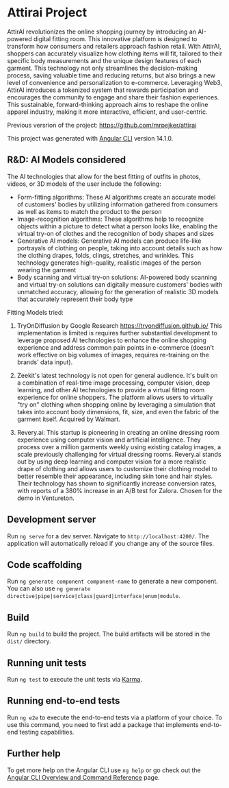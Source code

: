 # Attirai Project 
AttirAI revolutionizes the online shopping journey by introducing an AI-powered digital fitting room. This innovative platform is designed to transform how consumers and retailers approach fashion retail. With AttirAI, shoppers can accurately visualize how clothing items will fit, tailored to their specific body measurements and the unique design features of each garment. This technology not only streamlines the decision-making process, saving valuable time and reducing returns, but also brings a new level of convenience and personalization to e-commerce. Leveraging Web3, AttirAI introduces a tokenized system that rewards participation and encourages the community to engage and share their fashion experiences. This sustainable, forward-thinking approach aims to reshape the online apparel industry, making it more interactive, efficient, and user-centric.


Previous versrion of the project: https://github.com/mrpejker/attirai

This project was generated with [Angular CLI](https://github.com/angular/angular-cli) version 14.1.0.

## R&D: AI Models considered
The AI technologies that allow for the best fitting of outfits in photos, videos, or 3D models of the user include the following:
- Form-fitting algorithms: These AI algorithms create an accurate model of customers' bodies by utilizing information gathered from consumers as well as items to match the product to the person
- Image-recognition algorithms: These algorithms help to recognize objects within a picture to detect what a person looks like, enabling the virtual try-on of clothes and the recognition of body shapes and sizes
- Generative AI models: Generative AI models can produce life-like portrayals of clothing on people, taking into account details such as how the clothing drapes, folds, clings, stretches, and wrinkles. This technology generates high-quality, realistic images of the person wearing the garment
- Body scanning and virtual try-on solutions: AI-powered body scanning and virtual try-on solutions can digitally measure customers' bodies with unmatched accuracy, allowing for the generation of realistic 3D models that accurately represent their body type

Fitting Models tried:

1) TryOnDiffusion by Google Research https://tryondiffusion.github.io/
This implementation is limited is requires further substantial development to leverage proposed AI technologies to enhance the online shopping experience and address common pain points in e-commerce (doesn't work effective on big volumes of images, requires re-training on the brands' data input).

2) Zeekit's latest technology is  not open for general audience. It's built on a combination of real-time image processing, computer vision, deep learning, and other AI technologies to provide a virtual fitting room experience for online shoppers. The platform allows users to virtually "try on" clothing when shopping online by leveraging a simulation that takes into account body dimensions, fit, size, and even the fabric of the garment itself. Acquired by Walmart.

3) Revery.ai: This startup is pioneering in creating an online dressing room experience using computer vision and artificial intelligence. They process over a million garments weekly using existing catalog images, a scale previously challenging for virtual dressing rooms. Revery.ai stands out by using deep learning and computer vision for a more realistic drape of clothing and allows users to customize their clothing model to better resemble their appearance, including skin tone and hair styles. Their technology has shown to significantly increase conversion rates, with reports of a 380% increase in an A/B test for Zalora. Chosen for the demo in Ventureton.




## Development server

Run `ng serve` for a dev server. Navigate to `http://localhost:4200/`. The application will automatically reload if you change any of the source files.

## Code scaffolding

Run `ng generate component component-name` to generate a new component. You can also use `ng generate directive|pipe|service|class|guard|interface|enum|module`.

## Build

Run `ng build` to build the project. The build artifacts will be stored in the `dist/` directory.

## Running unit tests

Run `ng test` to execute the unit tests via [Karma](https://karma-runner.github.io).

## Running end-to-end tests

Run `ng e2e` to execute the end-to-end tests via a platform of your choice. To use this command, you need to first add a package that implements end-to-end testing capabilities.

## Further help

To get more help on the Angular CLI use `ng help` or go check out the [Angular CLI Overview and Command Reference](https://angular.io/cli) page.

